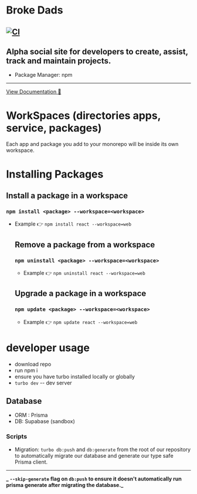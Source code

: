 # Broke Dads

## [![CI](https://github.com/broke-devs/broke-dads-monorepo/actions/workflows/ci.yml/badge.svg?event=status)](https://github.com/broke-devs/broke-dads-monorepo/actions/workflows/ci.yml)

## Alpha social site for developers to create, assist, track and maintain projects.

- Package Manager: npm

---

[View Documentation 📔]()

# WorkSpaces (directories apps, service, packages)

Each app and package you add to your monorepo will be inside its own workspace.

# Installing Packages

## Install a package in a workspace

### `npm install <package> --workspace=<workspace>`

- Example
  👉 `npm install react --workspace=web`

  ## Remove a package from a workspace

  ### `npm uninstall <package> --workspace=<workspace>`

  - Example 👉 `npm uninstall react --workspace=web`

  ## Upgrade a package in a workspace

  ### `npm update <package> --workspace=<workspace>`

  - Example 👉 `npm update react --workspace=web`

# developer usage

- download repo
- run npm i
- ensure you have turbo installed locally or globally
- `turbo dev` -- dev server

## Database

- ORM : Prisma
- DB: Supabase (sandbox)

### Scripts

- Migration: `turbo db:push` and `db:generate` from the root of our repository to automatically migrate our database and generate our type safe Prisma client.

---

**_ `--skip-generate` flag on `db:push` to ensure it doesn't automatically run prisma generate after migrating the database._**
